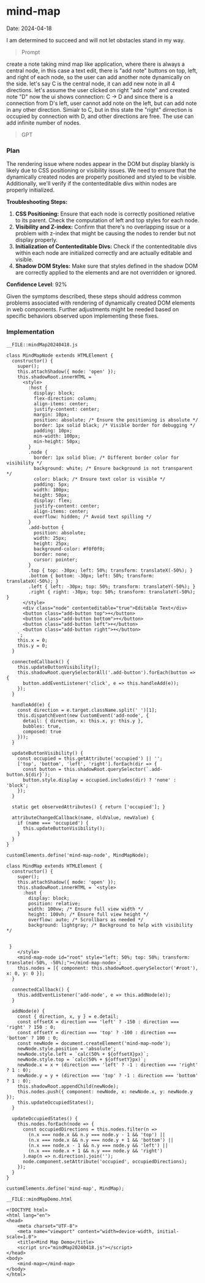 # mind-map
Date: 2024-04-18

I am determined to succeed and will not let obstacles stand in my way.



> Prompt

create a note taking mind map like application, where there is always a central node, in this case a text edit, there is "add note" buttons on top, left, and right of each node, so the user can add another note dynamically on the side.  let's say C is the central node, it can add new note in all 4 directions.  let's assume the user clicked on right "add note" and created note "D" now the ui shows connection: C -> D and since there is a connection from D's left, user cannot add note on the left, but can add note in any other direction.  Simialr to C, but in this state the "right" dirrection is occupied by connection with D, and other directions are free.  The use can add infinite number of nodes. 



> GPT

### Plan

The rendering issue where nodes appear in the DOM but display blankly is likely due to CSS positioning or visibility issues. We need to ensure that the dynamically created nodes are properly positioned and styled to be visible. Additionally, we'll verify if the contenteditable divs within nodes are properly initialized.

**Troubleshooting Steps:**
1. **CSS Positioning:** Ensure that each node is correctly positioned relative to its parent. Check the computation of left and top styles for each node.
2. **Visibility and Z-index:** Confirm that there's no overlapping issue or a problem with z-index that might be causing the nodes to render but not display properly.
3. **Initialization of Contenteditable Divs:** Check if the contenteditable divs within each node are initialized correctly and are actually editable and visible.
4. **Shadow DOM Styles:** Make sure that styles defined in the shadow DOM are correctly applied to the elements and are not overridden or ignored.

**Confidence Level**: 92%

Given the symptoms described, these steps should address common problems associated with rendering of dynamically created DOM elements in web components. Further adjustments might be needed based on specific behaviors observed upon implementing these fixes.

### Implementation

```plaintext
__FILE::mindMap20240418.js

class MindMapNode extends HTMLElement {
  constructor() {
    super();
    this.attachShadow({ mode: 'open' });
    this.shadowRoot.innerHTML = `
      <style>
        :host {
          display: block;
          flex-direction: column;
          align-items: center;
          justify-content: center;
          margin: 10px;
          position: absolute; /* Ensure the positioning is absolute */
          border: 1px solid black; /* Visible border for debugging */
          padding: 10px;
          min-width: 100px;
          min-height: 50px;
        }
        .node {
          border: 1px solid blue; /* Different border color for visibility */
          background: white; /* Ensure background is not transparent */
          color: black; /* Ensure text color is visible */
          padding: 5px;
          width: 100px;
          height: 50px;
          display: flex;
          justify-content: center;
          align-items: center;
          overflow: hidden; /* Avoid text spilling */
        }
        .add-button {
          position: absolute;
          width: 25px;
          height: 25px;
          background-color: #f0f0f0;
          border: none;
          cursor: pointer;
        }
        .top { top: -30px; left: 50%; transform: translateX(-50%); }
        .bottom { bottom: -30px; left: 50%; transform: translateX(-50%); }
        .left { left: -30px; top: 50%; transform: translateY(-50%); }
        .right { right: -30px; top: 50%; transform: translateY(-50%); }
      </style>
      <div class="node" contenteditable="true">Editable Text</div>
      <button class="add-button top">+</button>
      <button class="add-button bottom">+</button>
      <button class="add-button left">+</button>
      <button class="add-button right">+</button>
    `;
    this.x = 0;
    this.y = 0;
  }

  connectedCallback() {
    this.updateButtonVisibility();
    this.shadowRoot.querySelectorAll('.add-button').forEach(button => {
      button.addEventListener('click', e => this.handleAdd(e));
    });
  }

  handleAdd(e) {
    const direction = e.target.className.split(' ')[1];
    this.dispatchEvent(new CustomEvent('add-node', {
      detail: { direction, x: this.x, y: this.y },
      bubbles: true,
      composed: true
    }));
  }

  updateButtonVisibility() {
    const occupied = this.getAttribute('occupied') || '';
    ['top', 'bottom', 'left', 'right'].forEach(dir => {
      const button = this.shadowRoot.querySelector(`.add-button.${dir}`);
      button.style.display = occupied.includes(dir) ? 'none' : 'block';
    });
  }

  static get observedAttributes() { return ['occupied']; }

  attributeChangedCallback(name, oldValue, newValue) {
    if (name === 'occupied') {
      this.updateButtonVisibility();
    }
  }
}

customElements.define('mind-map-node', MindMapNode);

class MindMap extends HTMLElement {
  constructor() {
    super();
    this.attachShadow({ mode: 'open' });
    this.shadowRoot.innerHTML = `<style>
      :host {
        display: block;
        position: relative;
        width: 100vw; /* Ensure full view width */
        height: 100vh; /* Ensure full view height */
        overflow: auto; /* Scrollbars as needed */
        background: lightgray; /* Background to help with visibility */
     

 }
    </style>
    <mind-map-node id="root" style="left: 50%; top: 50%; transform: translate(-50%, -50%);"></mind-map-node>`;
    this.nodes = [{ component: this.shadowRoot.querySelector('#root'), x: 0, y: 0 }];
  }

  connectedCallback() {
    this.addEventListener('add-node', e => this.addNode(e));
  }

  addNode(e) {
    const { direction, x, y } = e.detail;
    const offsetX = direction === 'left' ? -150 : direction === 'right' ? 150 : 0;
    const offsetY = direction === 'top' ? -100 : direction === 'bottom' ? 100 : 0;
    const newNode = document.createElement('mind-map-node');
    newNode.style.position = 'absolute';
    newNode.style.left = `calc(50% + ${offsetX}px)`;
    newNode.style.top = `calc(50% + ${offsetY}px)`;
    newNode.x = x + (direction === 'left' ? -1 : direction === 'right' ? 1 : 0);
    newNode.y = y + (direction === 'top' ? -1 : direction === 'bottom' ? 1 : 0);
    this.shadowRoot.appendChild(newNode);
    this.nodes.push({ component: newNode, x: newNode.x, y: newNode.y });
    this.updateOccupiedStates();
  }

  updateOccupiedStates() {
    this.nodes.forEach(node => {
      const occupiedDirections = this.nodes.filter(n =>
        (n.x === node.x && n.y === node.y - 1 && 'top') ||
        (n.x === node.x && n.y === node.y + 1 && 'bottom') ||
        (n.x === node.x - 1 && n.y === node.y && 'left') ||
        (n.x === node.x + 1 && n.y === node.y && 'right')
      ).map(n => n.direction).join('');
      node.component.setAttribute('occupied', occupiedDirections);
    });
  }
}

customElements.define('mind-map', MindMap);

__FILE::mindMapDemo.html

<!DOCTYPE html>
<html lang="en">
<head>
    <meta charset="UTF-8">
    <meta name="viewport" content="width=device-width, initial-scale=1.0">
    <title>Mind Map Demo</title>
    <script src="mindMap20240418.js"></script>
</head>
<body>
    <mind-map></mind-map>
</body>
</html>
```
